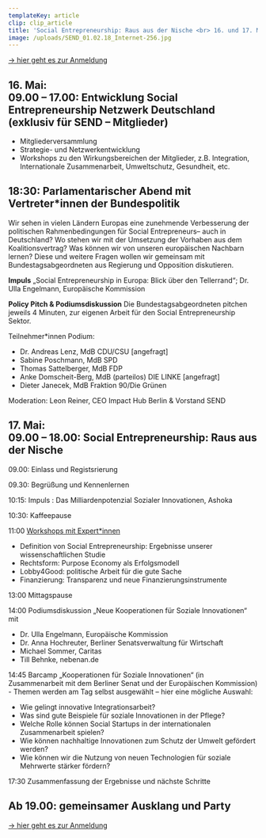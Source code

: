 ```yaml
---
templateKey: article
clip: clip_article
title: 'Social Entrepreneurship: Raus aus der Nische <br> 16. und 17. Mai in Berlin'
image: /uploads/SEND_01.02.18_Internet-256.jpg
---
```

[→ hier geht es zur Anmeldung](https://www.eventbrite.de/e/social-entrepreneurship-raus-aus-der-nische-tickets-58867434080)

## 16. Mai: <br> 09.00 – 17.00: Entwicklung Social Entrepreneurship Netzwerk Deutschland (exklusiv für SEND – Mitglieder)

* Mitgliederversammlung
* Strategie- und Netzwerkentwicklung
* Workshops zu den Wirkungsbereichen der Mitglieder, z.B. Integration, Internationale Zusammenarbeit, Umweltschutz, Gesundheit,  etc.

## 18:30: Parlamentarischer Abend mit Vertreter*innen der Bundespolitik

Wir sehen in vielen Ländern Europas eine zunehmende Verbesserung der politischen
Rahmenbedingungen für Social Entrepreneurs– auch in Deutschland? Wo stehen wir mit der
Umsetzung der Vorhaben aus dem Koalitionsvertrag? Was können wir von unseren europäischen
Nachbarn lernen? Diese und weitere Fragen wollen wir gemeinsam mit Bundestagsabgeordneten aus
Regierung und Opposition diskutieren.

**Impuls**
„Social Entrepreneurship in Europa: Blick über den Tellerrand“; Dr. Ulla Engelmann, Europäische Kommission

**Policy Pitch & Podiumsdiskussion**
Die Bundestagsabgeordneten pitchen jeweils 4 Minuten, zur eigenen Arbeit für den Social
Entrepreneurship Sektor.

Teilnehmer*innen Podium:

* Dr. Andreas Lenz, MdB CDU/CSU \[angefragt]
* Sabine Poschmann, MdB SPD
* Thomas Sattelberger, MdB FDP
* Anke Domscheit-Berg, MdB (parteilos) DIE LINKE \[angefragt]
* Dieter Janecek, MdB Fraktion 90/Die Grünen

Moderation: Leon Reiner, CEO Impact Hub Berlin & Vorstand SEND

## 17. Mai: <br> 09.00 – 18.00: Social Entrepreneurship: Raus aus der Nische

09.00: Einlass und Registsrierung

09.30: Begrüßung und Kennenlernen

10:15: Impuls : Das Milliardenpotenzial Sozialer Innovationen, Ashoka

10:30: Kaffeepause

11:00 [Workshops mit Expert*innen ](https://www.send-ev.de/uploads/beschreibung-workshops.pdf)

* Definition von Social Entrepreneurship: Ergebnisse unserer wissenschaftlichen Studie
* Rechtsform: Purpose Economy als Erfolgsmodell
* Lobby4Good: politische Arbeit für die gute Sache
* Finanzierung: Transparenz und neue Finanzierungsinstrumente

13:00 Mittagspause

14:00 Podiumsdiskussion „Neue Kooperationen für Soziale Innovationen“ mit

* Dr. Ulla Engelmann, Europäische Kommission
* Dr. Anna  Hochreuter, Berliner Senatsverwaltung für Wirtschaft
* Michael Sommer, Caritas
* Till Behnke, nebenan.de

14:45 Barcamp „Kooperationen für Soziale Innovationen“ (in Zusammenarbeit mit dem Berliner
Senat und der Europäischen Kommission) - Themen werden am Tag selbst ausgewählt – hier eine mögliche Auswahl:

* Wie gelingt innovative Integrationsarbeit?
* Was sind gute Beispiele für soziale Innovationen in der Pflege?
* Welche Rolle können Social Startups in der internationalen Zusammenarbeit spielen?
* Wie können nachhaltige Innovationen zum Schutz der Umwelt gefördert werden?
* Wie können wir die Nutzung von neuen Technologien für soziale Mehrwerte stärker
  fördern?

17:30 Zusammenfassung der Ergebnisse  und nächste Schritte

## Ab 19.00: gemeinsamer Ausklang und Party

[→ hier geht es zur Anmeldung](https://www.eventbrite.de/e/social-entrepreneurship-raus-aus-der-nische-tickets-58867434080)
